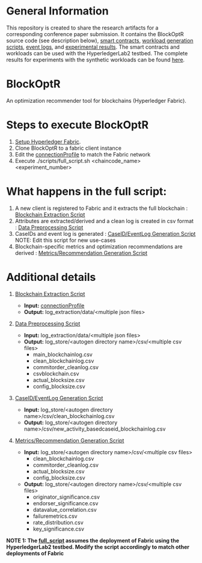 # General Information
This repository is created to share the research artifacts for a corresponding conference paper submission. It contains the BlockOptR source code (see description below), [smart contracts](chaincodes), [workload generation scripts](workloads), [event logs](event_logs), and [experimental results](results). The smart contracts and workloads can be used with the HyperledgerLab2 testbed. The complete results for experiments with the synthetic workloads can be found [here](results/SyntheticWorkloads_CompleteResults.pdf).

# BlockOptR
An optimization recommender tool for blockchains (Hyperledger Fabric).

# Steps to execute BlockOptR
1. [Setup Hyperledger Fabric](https://hyperledger-fabric.readthedocs.io/en/release-2.2/getting_started.html).  
2. Clone BlockOptR to a fabric client instance 
3. Edit the [connectionProfile](log_extraction/connectionprofile.yaml) to match the Fabric network
4. Execute ./scripts/full_script.sh <chaincode_name> <experiment_number>

# What happens in the full script:
1. A new client is registered to Fabric and it extracts the full blockchain : [Blockchain Extraction Script](log_extraction/getBlockchainLogs.js)
2. Attributes are extracted/derived and a clean log is created in csv format : [Data Preprocessing Script](convert_to_csv/convert_blockchain_logs_to_csv.py)
3. CaseIDs and event log is generated : [CaseID/EventLog Generation Script](caseid_generation/caseid_generation.py) NOTE: Edit this script for new use-cases
4. Blockchain-specific metrics and optimization recommendations are derived : [Metrics/Recommendation Generation Script](metrics_evaluation/metrics_evaluation.py)

# Additional details
1. [Blockchain Extraction Script](log_extraction/getBlockchainLogs.js)  
    + **Input:** [connectionProfile](log_extraction/connectionprofile.yaml)
    + **Output:** log_extraction/data/\<multiple json files\>

2. [Data Preprocessing Script](convert_to_csv/convert_blockchain_logs_to_csv.py)              
    + **Input:** log_extraction/data/\<multiple json files\>              
    + **Output:** log_store/\<autogen directory name\>/csv/\<multiple csv files\>  
      - main_blockchainlog.csv
      - clean_blockchainlog.csv
      - commitorder_cleanlog.csv
      - csvblockchain.csv
      - actual_blocksize.csv
      - config_blocksize.csv

3. [CaseID/EventLog Generation Script](caseid_generation/caseid_generation.py)              
    + **Input:** log_store/\<autogen directory name\>/csv/clean_blockchainlog.csv              
    + **Output:** log_store/\<autogen directory name\>/csv/new_activity_basedcaseid_blockchainlog.csv  

4. [Metrics/Recommendation Generation Script](metrics_evaluation/metrics_evaluation.py)              
    + **Input:** log_store/\<autogen directory name\>/csv/\<multiple csv files\>
      - clean_blockchainlog.csv
      - commitorder_cleanlog.csv
      - actual_blocksize.csv
      - config_blocksize.csv              
    + **Output:** log_store/\<autogen directory name\>/csv/\<multiple csv files\>
      - originator_significance.csv
      - endorser_significance.csv
      - datavalue_correlation.csv
      - failuremetrics.csv
      - rate_distribution.csv
      - key_significance.csv

**NOTE 1: The [full_script](scripts/full_script.sh) assumes the deployment of Fabric using the HyperledgerLab2 testbed. Modify the script accordingly to match other deployments of Fabric**  


[//]: # (HyperledgerLab2 https://github.com/MSRG/HyperLedgerLab-2.0)
